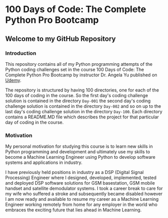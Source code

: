 # 100 Days of Code: The Complete Python Pro Bootcamp

## Welcome to my GitHub Repository

### Introduction

This repository contains all of my Python programming attempts of the Python coding challenges set in the course 100 Days of Code: The Complete Python Pro Bootcamp by instructor Dr. Angela Yu published on [Udemy](https://www.udemy.com).

The repository is structured by having 100 directories, one for each of the 100 days of coding in the course. So the first day's coding challenge solution is contained in the directory ```Day-001``` the second day's coding challenge solution is contained in the directory ```Day-002``` and so on up to the last day's coding challenge solution in the directory ```Day-100```. Each directory contains a README.MD file which describes the project for that particular day of coding in the course.

### Motivation

My personal motivation for studying this course is to learn new skills in Python programming and development and ultimately use my skills to become a Machine Learning Engineer using Python to develop software systems and applications in industry.

I have previously held positions in industry as a DSP (Digital Signal Processing) Engineer where I designed, developed, implemented, tested and deployed DSP software solutions for GSM basestation, GSM mobile handset and satellite demodulator systems. I took a career break to care for my wife who suffered a stroke and subsequently became disabled however I am now ready and available to resume my career as a Machine Learning Engineer working remotely from home for any employer in the world who embraces the exciting future that lies ahead in Machine Learning.







